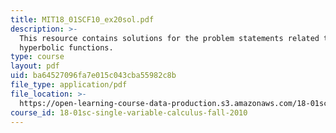 ```yaml
---
title: MIT18_01SCF10_ex20sol.pdf
description: >-
  This resource contains solutions for the problem statements related to
  hyperbolic functions.
type: course
layout: pdf
uid: ba64527096fa7e015c043cba55982c8b
file_type: application/pdf
file_location: >-
  https://open-learning-course-data-production.s3.amazonaws.com/18-01sc-single-variable-calculus-fall-2010/ba64527096fa7e015c043cba55982c8b_MIT18_01SCF10_ex20sol.pdf
course_id: 18-01sc-single-variable-calculus-fall-2010
---
```

